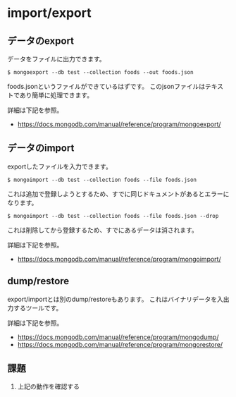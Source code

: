 # import/export

## データのexport

データをファイルに出力できます。

```
$ mongoexport --db test --collection foods --out foods.json
```

foods.jsonというファイルができているはずです。
このjsonファイルはテキストであり簡単に処理できます。

詳細は下記を参照。

- https://docs.mongodb.com/manual/reference/program/mongoexport/

## データのimport

exportしたファイルを入力できます。

```
$ mongoimport --db test --collection foods --file foods.json
```

これは追加で登録しようとするため、すでに同じドキュメントがあるとエラーになります。

```
$ mongoimport --db test --collection foods --file foods.json --drop
```

これは削除してから登録するため、すでにあるデータは消されます。

詳細は下記を参照。

- https://docs.mongodb.com/manual/reference/program/mongoimport/

## dump/restore

export/importとは別のdump/restoreもあります。
これはバイナリデータを入出力するツールです。

詳細は下記を参照。
- https://docs.mongodb.com/manual/reference/program/mongodump/
- https://docs.mongodb.com/manual/reference/program/mongorestore/

## 課題

1. 上記の動作を確認する
